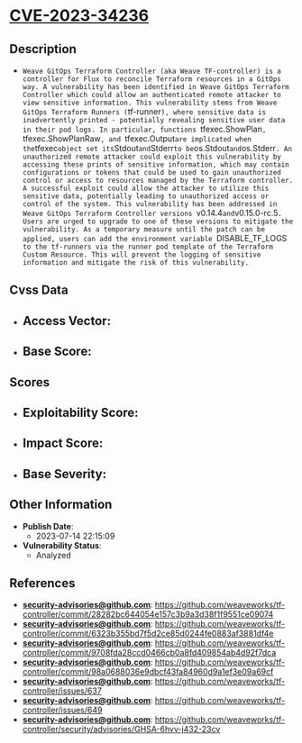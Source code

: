 
# [CVE-2023-34236](https://github.com/weaveworks/tf-controller/commit/28282bc644054e157c3b9a3d38f1f9551ce09074)

## Description

- `Weave GitOps Terraform Controller (aka Weave TF-controller) is a controller for Flux to reconcile Terraform resources in a GitOps way. A vulnerability has been identified in Weave GitOps Terraform Controller which could allow an authenticated remote attacker to view sensitive information. This vulnerability stems from Weave GitOps Terraform Runners (`tf-runner`), where sensitive data is inadvertently printed - potentially revealing sensitive user data in their pod logs. In particular, functions `tfexec.ShowPlan`, `tfexec.ShowPlanRaw`, and `tfexec.Output` are implicated when the `tfexec` object set its `Stdout` and `Stderr` to be `os.Stdout` and `os.Stderr`. An unauthorized remote attacker could exploit this vulnerability by accessing these prints of sensitive information, which may contain configurations or tokens that could be used to gain unauthorized control or access to resources managed by the Terraform controller. A successful exploit could allow the attacker to utilize this sensitive data, potentially leading to unauthorized access or control of the system. This vulnerability has been addressed in Weave GitOps Terraform Controller versions `v0.14.4` and `v0.15.0-rc.5`. Users are urged to upgrade to one of these versions to mitigate the vulnerability. As a temporary measure until the patch can be applied, users can add the environment variable `DISABLE_TF_LOGS` to the tf-runners via the runner pod template of the Terraform Custom Resource. This will prevent the logging of sensitive information and mitigate the risk of this vulnerability.`

## Cvss Data

- **Access Vector**:
  - 
- **Base Score**:
  - 

## Scores

- **Exploitability Score**:
  - 
- **Impact Score**:
  - 
- **Base Severity**:
  - 

## Other Information

- **Publish Date**:
  - 2023-07-14 22:15:09
- **Vulnerability Status**:
  - Analyzed

## References

- **security-advisories@github.com**: https://github.com/weaveworks/tf-controller/commit/28282bc644054e157c3b9a3d38f1f9551ce09074
- **security-advisories@github.com**: https://github.com/weaveworks/tf-controller/commit/6323b355bd7f5d2ce85d0244fe0883af3881df4e
- **security-advisories@github.com**: https://github.com/weaveworks/tf-controller/commit/9708fda28ccd0466cb0a8fd409854ab4d92f7dca
- **security-advisories@github.com**: https://github.com/weaveworks/tf-controller/commit/98a0688036e9dbcf43fa84960d9a1ef3e09a69cf
- **security-advisories@github.com**: https://github.com/weaveworks/tf-controller/issues/637
- **security-advisories@github.com**: https://github.com/weaveworks/tf-controller/issues/649
- **security-advisories@github.com**: https://github.com/weaveworks/tf-controller/security/advisories/GHSA-6hvv-j432-23cv
